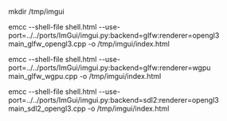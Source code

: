 mkdir /tmp/imgui

emcc --shell-file shell.html --use-port=../../ports/ImGui/imgui.py:backend=glfw:renderer=opengl3 main_glfw_opengl3.cpp -o /tmp/imgui/index.html

emcc --shell-file shell.html --use-port=../../ports/ImGui/imgui.py:backend=glfw:renderer=wgpu main_glfw_wgpu.cpp -o /tmp/imgui/index.html

emcc --shell-file shell.html --use-port=../../ports/ImGui/imgui.py:backend=sdl2:renderer=opengl3 main_sdl2_opengl3.cpp -o /tmp/imgui/index.html
